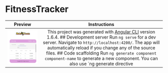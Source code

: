 # FitnessTracker

| Preview        | Instructions           
| ------------- |:-------------:|
| ![Download from Google Play](logo.png)      | This project was generated with [Angular CLI](https://github.com/angular/angular-cli) version 1.6.4. ## Development server Run `ng serve` for a dev server. Navigate to `http://localhost:4200/`. The app will automatically reload if you change any of the source files. ## Code scaffolding Run `ng generate component component-name` to generate a new component. You can also use `ng generate directive|pipe|service|class|guard|interface|enum|module`. ## Build Run `ng build` to build the project. The build artifacts will be stored in the `dist/` directory. Use the `-prod` flag for a production build. ## Running unit tests Run `ng test` to execute the unit tests via [Karma](https://karma-runner.github.io). ## Running end-to-end tests Run `ng e2e` to execute the end-to-end tests via [Protractor](http://www.protractortest.org/).
